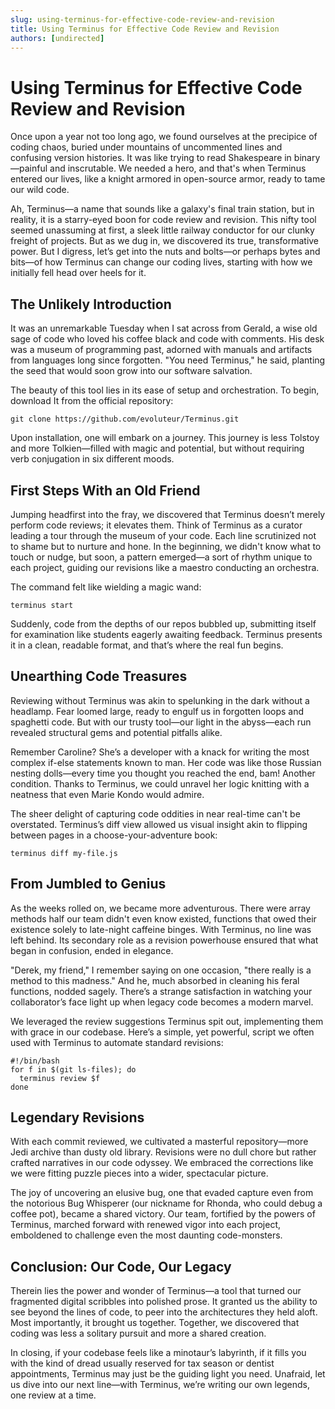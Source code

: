 ```yaml
---
slug: using-terminus-for-effective-code-review-and-revision
title: Using Terminus for Effective Code Review and Revision
authors: [undirected]
---
```



# Using Terminus for Effective Code Review and Revision

Once upon a year not too long ago, we found ourselves at the precipice of coding chaos, buried under mountains of uncommented lines and confusing version histories. It was like trying to read Shakespeare in binary—painful and inscrutable. We needed a hero, and that's when Terminus entered our lives, like a knight armored in open-source armor, ready to tame our wild code.

Ah, Terminus—a name that sounds like a galaxy's final train station, but in reality, it is a starry-eyed boon for code review and revision. This nifty tool seemed unassuming at first, a sleek little railway conductor for our clunky freight of projects. But as we dug in, we discovered its true, transformative power. But I digress, let’s get into the nuts and bolts—or perhaps bytes and bits—of how Terminus can change our coding lives, starting with how we initially fell head over heels for it.

## The Unlikely Introduction

It was an unremarkable Tuesday when I sat across from Gerald, a wise old sage of code who loved his coffee black and code with comments. His desk was a museum of programming past, adorned with manuals and artifacts from languages long since forgotten. "You need Terminus," he said, planting the seed that would soon grow into our software salvation.

The beauty of this tool lies in its ease of setup and orchestration. To begin, download It from the official repository: 

```
git clone https://github.com/evoluteur/Terminus.git
```

Upon installation, one will embark on a journey. This journey is less Tolstoy and more Tolkien—filled with magic and potential, but without requiring verb conjugation in six different moods.

## First Steps With an Old Friend

Jumping headfirst into the fray, we discovered that Terminus doesn’t merely perform code reviews; it elevates them. Think of Terminus as a curator leading a tour through the museum of your code. Each line scrutinized not to shame but to nurture and hone. In the beginning, we didn't know what to touch or nudge, but soon, a pattern emerged—a sort of rhythm unique to each project, guiding our revisions like a maestro conducting an orchestra.

The command felt like wielding a magic wand:

```shell
terminus start 
```

Suddenly, code from the depths of our repos bubbled up, submitting itself for examination like students eagerly awaiting feedback. Terminus presents it in a clean, readable format, and that’s where the real fun begins.

## Unearthing Code Treasures

Reviewing without Terminus was akin to spelunking in the dark without a headlamp. Fear loomed large, ready to engulf us in forgotten loops and spaghetti code. But with our trusty tool—our light in the abyss—each run revealed structural gems and potential pitfalls alike.

Remember Caroline? She’s a developer with a knack for writing the most complex if-else statements known to man. Her code was like those Russian nesting dolls—every time you thought you reached the end, bam! Another condition. Thanks to Terminus, we could unravel her logic knitting with a neatness that even Marie Kondo would admire.

The sheer delight of capturing code oddities in near real-time can't be overstated. Terminus’s diff view allowed us visual insight akin to flipping between pages in a choose-your-adventure book: 

```shell
terminus diff my-file.js
```

## From Jumbled to Genius

As the weeks rolled on, we became more adventurous. There were array methods half our team didn't even know existed, functions that owed their existence solely to late-night caffeine binges. With Terminus, no line was left behind. Its secondary role as a revision powerhouse ensured that what began in confusion, ended in elegance.

"Derek, my friend," I remember saying on one occasion, "there really is a method to this madness." And he, much absorbed in cleaning his feral functions, nodded sagely. There’s a strange satisfaction in watching your collaborator’s face light up when legacy code becomes a modern marvel.

We leveraged the review suggestions Terminus spit out, implementing them with grace in our codebase. Here’s a simple, yet powerful, script we often used with Terminus to automate standard revisions:

```shell
#!/bin/bash
for f in $(git ls-files); do
  terminus review $f
done
```

## Legendary Revisions

With each commit reviewed, we cultivated a masterful repository—more Jedi archive than dusty old library. Revisions were no dull chore but rather crafted narratives in our code odyssey. We embraced the corrections like we were fitting puzzle pieces into a wider, spectacular picture.

The joy of uncovering an elusive bug, one that evaded capture even from the notorious Bug Whisperer (our nickname for Rhonda, who could debug a coffee pot), became a shared victory. Our team, fortified by the powers of Terminus, marched forward with renewed vigor into each project, emboldened to challenge even the most daunting code-monsters.

## Conclusion: Our Code, Our Legacy

Therein lies the power and wonder of Terminus—a tool that turned our fragmented digital scribbles into polished prose. It granted us the ability to see beyond the lines of code, to peer into the architectures they held aloft. Most importantly, it brought us together. Together, we discovered that coding was less a solitary pursuit and more a shared creation.

In closing, if your codebase feels like a minotaur’s labyrinth, if it fills you with the kind of dread usually reserved for tax season or dentist appointments, Terminus may just be the guiding light you need. Unafraid, let us dive into our next line—with Terminus, we’re writing our own legends, one review at a time.